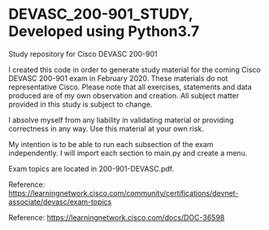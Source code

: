 # DEVASC_200-901_STUDY, Developed using Python3.7
Study repository for Cisco DEVASC 200-901

I created this code in order to generate study material for the coming Cisco DEVASC 200-901 exam in February 2020.  These materials do not representative Cisco. Please note that all exercises, statements and data produced are of my own observation and creation. All subject matter provided in this study is subject to change.

I absolve myself from any liability in validating material or providing correctness in any way. Use this material at your own risk.

My intention is to be able to run each subsection of the exam independently.  I will import each section to main.py and create a menu.

Exam topics are located in 200-901-DEVASC.pdf.

Reference: https://learningnetwork.cisco.com/community/certifications/devnet-associate/devasc/exam-topics

Reference: https://learningnetwork.cisco.com/docs/DOC-36598


